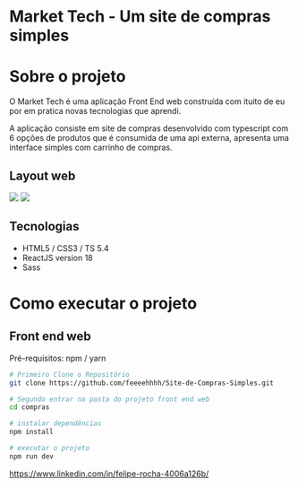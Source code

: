 # Market Tech - Um site de compras simples




# Sobre o projeto

O Market Tech é uma aplicação Front End web construída com ituito de eu por em pratica novas tecnologias que aprendi.

A aplicação consiste em site de compras desenvolvido com typescript com 6 opções de produtos que é consumida de uma api externa, apresenta uma interface simples com carrinho de compras.
## Layout web
<img src="/assets/Imagem do WhatsApp de 2024-05-08 à(s) 13.34.57_492af5c1.jpg">
<img src="/assets/Imagem do WhatsApp de 2024-05-08 à(s) 13.35.28_8fd8a41d.jpg">

## Tecnologias
- HTML5 / CSS3 / TS 5.4
- ReactJS version 18
- Sass

# Como executar o projeto

## Front end web
Pré-requisitos: npm / yarn 


```bash
# Primeiro Clone o Repositório
git clone https://github.com/feeeehhhh/Site-de-Compras-Simples.git

# Segundo entrar na pasta do projeto front end web
cd compras

# instalar dependências
npm install

# executar o projeto
npm run dev
```



https://www.linkedin.com/in/felipe-rocha-4006a126b/




